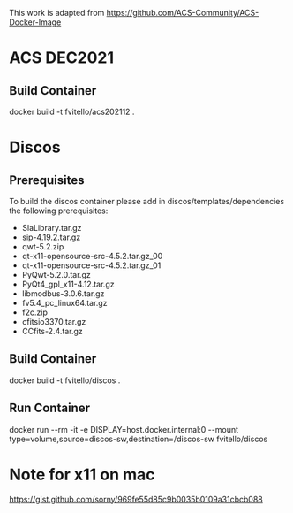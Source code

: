 
This work is adapted from https://github.com/ACS-Community/ACS-Docker-Image

# ACS DEC2021

## Build Container

docker build -t fvitello/acs202112  .

# Discos

## Prerequisites

To build the discos container please add in discos/templates/dependencies the following prerequisites:
- SlaLibrary.tar.gz
- sip-4.19.2.tar.gz
- qwt-5.2.zip
- qt-x11-opensource-src-4.5.2.tar.gz_00
- qt-x11-opensource-src-4.5.2.tar.gz_01
- PyQwt-5.2.0.tar.gz
- PyQt4_gpl_x11-4.12.tar.gz
- libmodbus-3.0.6.tar.gz
- fv5.4_pc_linux64.tar.gz
- f2c.zip
- cfitsio3370.tar.gz
- CCfits-2.4.tar.gz

## Build Container

docker build -t fvitello/discos  .

## Run Container

docker run --rm -it -e DISPLAY=host.docker.internal:0 --mount type=volume,source=discos-sw,destination=/discos-sw fvitello/discos


# Note for x11 on mac

https://gist.github.com/sorny/969fe55d85c9b0035b0109a31cbcb088